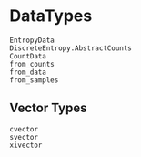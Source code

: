 # DataTypes

```@docs
EntropyData
DiscreteEntropy.AbstractCounts
CountData
from_counts
from_data
from_samples
```

## Vector Types

```@docs
cvector
svector
xivector
```
